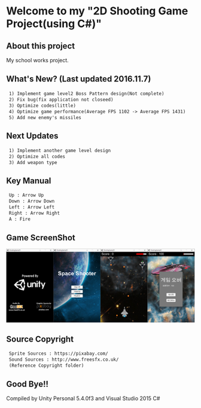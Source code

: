 # Welcome to my "2D Shooting Game Project(using C#)"
## About this project
My school works project.
## What's New? (Last updated 2016.11.7)
```
 1) Implement game level2 Boss Pattern design(Not complete)
 2) Fix bug(fix application not closeed)
 3) Optimize codes(little)
 4) Optimize game performance(Average FPS 1102 -> Average FPS 1431)
 5) Add new enemy's missiles
```
## Next Updates
```
 1) Implement another game level design
 2) Optimize all codes
 3) Add weapon type
```
## Key Manual
```
 Up : Arrow Up
 Down : Arrow Down
 Left : Arrow Left
 Right : Arrow Right
 A : Fire
```
## Game ScreenShot
![homepage](./ReadmeImage/ScreenShot01.PNG)
## Source Copyright
```
 Sprite Sources : https://pixabay.com/
 Sound Sources : http://www.freesfx.co.uk/
 (Reference Copyright folder)
```
## Good Bye!!
Compiled by Unity Personal 5.4.0f3 and Visual Studio 2015 C#

